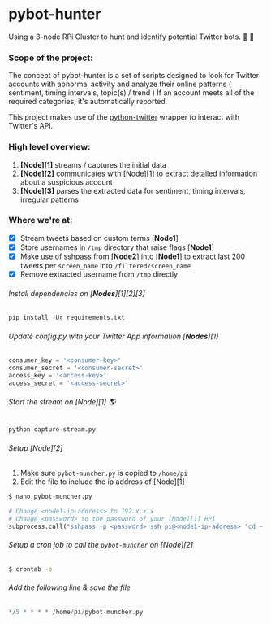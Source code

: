 # pybot-hunter
Using a 3-node RPi Cluster to hunt and identify potential Twitter bots. :rotating_light: :traffic_light:

### __Scope of the project:__
The concept of pybot-hunter is a set of scripts designed to look for Twitter accounts with abnormal activity and analyze their online patterns ( sentiment, timing intervals, topic(s) / trend )
If an account meets all of the required categories, it's automatically reported. 

This project makes use of the [python-twitter](https://github.com/bear/python-twitter) wrapper to interact with Twitter's API. 

### __High level overview:__
1. **[Node][1]** streams / captures the initial data 
2. **[Node][2]** communicates with [Node][1] to extract detailed information about a suspicious account 
3. **[Node][3]** parses the extracted data for sentiment, timing intervals, irregular patterns

### __Where we're at:__
- [x] Stream tweets based on custom terms [__Node1__]
- [x] Store usernames in ```/tmp``` directory that raise flags [__Node1__]
- [x] Make use of sshpass from [__Node2__] into [__Node1__] to extract last 200 tweets per ```screen_name``` into ```/filtered/screen_name```
- [x] Remove extracted username from ```/tmp``` directly

###### Install dependencies on [__Nodes__][1][2][3]

```python
pip install -Ur requirements.txt
```

###### Update config.py with your Twitter App information [__Nodes__][1]
```python
consumer_key = '<consumer-key>'
consumer_secret = '<consumer-secret>'
access_key = '<access-key>'
access_secret = '<access-secret>'
```

###### Start the stream on [Node][1] :earth_americas:
```python
python capture-stream.py
```

###### Setup [Node][2]
1. Make sure ```pybot-muncher.py``` is copied to ```/home/pi ```
2. Edit the file to include the ip address of [Node][1] 
```python 
$ nano pybot-muncher.py
```
```python
# Change <node1-ip-address> to 192.x.x.x
# Change <password> to the password of your [Node][1] RPi
subprocess.call("sshpass -p <password> ssh pi@<node1-ip-address> 'cd ~ && python pybot-twitter/process_stream_data.py > /home/pi/pybot-twitter/runlog.txt'", shell=True)

```

###### Setup a cron job to call the ```pybot-muncher``` on [Node][2] 
```sh 
$ crontab -e
```

###### Add the following line & save the file 
```python 
*/5 * * * * /home/pi/pybot-muncher.py
```
